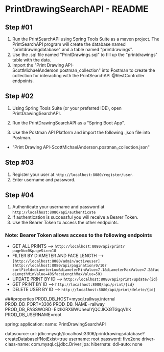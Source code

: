


# PrintDrawingSearchAPI - README
## Step #01
1. Run the PrintSearchAPI using Spring Tools Suite as a maven project. The PrintSearchAPI program will
create the database named "printdrawingdatabase" and a table named "printdrawings".
2. Use the .sql file named "PrintDrawings.sql" to fill up the "printdrawings" table with the data.
3. Import the "Print Drawing API-ScottMichaelAnderson.postman_collection" into Postman to create the collection for interacting
with the PrintSearchAPI @RestController endpoints.


## Step #02

1. Using Spring Tools Suite (or your preferred IDE), open PrintDrawingSearchAPI.

2. Run the PrintDrawingSearchAPI as a "Spring Boot App".

3. Use the Postman API Platform and import the following .json file into Postman.
- "Print Drawing API-ScottMichaelAnderson.postman_collection.json"

## Step #03

1. Register your user at `http://localhost:8080/register/user`.
2. Enter username and password.

## Step #04

1. Authenticate your username and password at `http://localhost:8080/api/authenticate`
2. If authentication is successful you will receive a Bearer Token.
3. Use the Bearer Token to access the other endpoints.


### Note: Bearer Token allows access to the following endpoints
-   GET ALL PRINTS --> `http://localhost:8080/api/print?pageNo=0&pageSize=10`
- FILTER BY DIAMETER AND FACE LENGTH --> `[http://localhost:8080/admin/activeuser](http://localhost:8080/api/pagination/0/10?sortField=diameterLow&diameterMinValue=7.1&diameterMaxValue=7.2&faceLengthMinValue=40&faceLengthMaxValue=50)`
-   UPDATE PRINT BY ID --> `http://localhost:8080/api/print/update/{id}`
-   GET PRINT BY ID --> `http://localhost:8080/api/print/{id}`
-   DELETE USER BY ID --> `http://localhost:8080/api/print/delete/{id}`


###properties
PROD_DB_HOST=mysql.railway.internal
PROD_DB_PORT=3306
PROD_DB_NAME=railway
PROD_DB_PASSWORD=EIzIKIRXIilWUheuIYjQCJKXGTGgqVhK
PROD_DB_USERNAME=root


spring:
application:
name: PrintDrawingSearchAPI

datasource:
url: jdbc:mysql://localhost:3306/printdrawingsdatabase?createDatabaseIfNotExist=true
username: root
password: five2one
driver-class-name: com.mysql.cj.jdbc.Driver
jpa:
hibernate:
ddl-auto: none